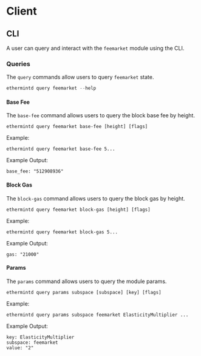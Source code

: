 <!--
order: 8 -->

# Client

## CLI

A user can query and interact with the `feemarket` module using the CLI.

### Queries

The `query` commands allow users to query `feemarket` state.

```go
ethermintd query feemarket --help
```

#### Base Fee

The `base-fee` command allows users to query the block base fee by height.

```
ethermintd query feemarket base-fee [height] [flags]
```

Example:

```
ethermintd query feemarket base-fee 5...
```

Example Output:

```
base_fee: "512908936"
```

#### Block Gas

The `block-gas` command allows users to query the block gas by height.

```
ethermintd query feemarket block-gas [height] [flags]
```

Example:

```
ethermintd query feemarket block-gas 5...
```

Example Output:

```
gas: "21000"
```

#### Params

The `params` command allows users to query the module params.

```
ethermintd query params subspace [subspace] [key] [flags]
```

Example:

```
ethermintd query params subspace feemarket ElasticityMultiplier ...
```

Example Output:

```
key: ElasticityMultiplier
subspace: feemarket
value: "2"
```